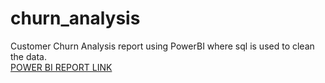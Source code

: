 # churn_analysis
Customer Churn Analysis report using PowerBI where sql is used to clean the data.<br>
[POWER BI REPORT LINK ](https://app.powerbi.com/view?r=eyJrIjoiY2JlNTk0MjItMjI2OC00ODEyLTliMjUtYWIxYzEyYTE3ZDdjIiwidCI6ImM5ZjViNjQzLWZjOWMtNGE4Ny05MzE3LWI3YTljZTRkMWRkMCJ9)

